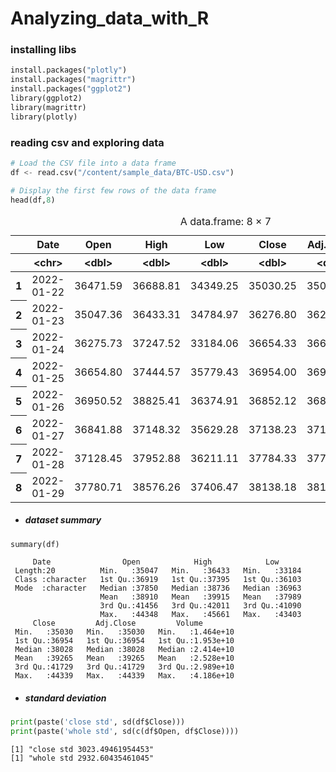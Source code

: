 # Analyzing_data_with_R

### installing libs


```python
install.packages("plotly")
install.packages("magrittr")
install.packages("ggplot2")
library(ggplot2)
library(magrittr)
library(plotly)
```

### reading csv and exploring data


```python
# Load the CSV file into a data frame
df <- read.csv("/content/sample_data/BTC-USD.csv")

# Display the first few rows of the data frame
head(df,8)
```


<table class="dataframe">
<caption>A data.frame: 8 × 7</caption>
<thead>
	<tr><th></th><th scope=col>Date</th><th scope=col>Open</th><th scope=col>High</th><th scope=col>Low</th><th scope=col>Close</th><th scope=col>Adj.Close</th><th scope=col>Volume</th></tr>
	<tr><th></th><th scope=col>&lt;chr&gt;</th><th scope=col>&lt;dbl&gt;</th><th scope=col>&lt;dbl&gt;</th><th scope=col>&lt;dbl&gt;</th><th scope=col>&lt;dbl&gt;</th><th scope=col>&lt;dbl&gt;</th><th scope=col>&lt;dbl&gt;</th></tr>
</thead>
<tbody>
	<tr><th scope=row>1</th><td>2022-01-22</td><td>36471.59</td><td>36688.81</td><td>34349.25</td><td>35030.25</td><td>35030.25</td><td>39714385405</td></tr>
	<tr><th scope=row>2</th><td>2022-01-23</td><td>35047.36</td><td>36433.31</td><td>34784.97</td><td>36276.80</td><td>36276.80</td><td>26017975951</td></tr>
	<tr><th scope=row>3</th><td>2022-01-24</td><td>36275.73</td><td>37247.52</td><td>33184.06</td><td>36654.33</td><td>36654.33</td><td>41856658597</td></tr>
	<tr><th scope=row>4</th><td>2022-01-25</td><td>36654.80</td><td>37444.57</td><td>35779.43</td><td>36954.00</td><td>36954.00</td><td>26428189594</td></tr>
	<tr><th scope=row>5</th><td>2022-01-26</td><td>36950.52</td><td>38825.41</td><td>36374.91</td><td>36852.12</td><td>36852.12</td><td>31324598034</td></tr>
	<tr><th scope=row>6</th><td>2022-01-27</td><td>36841.88</td><td>37148.32</td><td>35629.28</td><td>37138.23</td><td>37138.23</td><td>25041426629</td></tr>
	<tr><th scope=row>7</th><td>2022-01-28</td><td>37128.45</td><td>37952.88</td><td>36211.11</td><td>37784.33</td><td>37784.33</td><td>22238830523</td></tr>
	<tr><th scope=row>8</th><td>2022-01-29</td><td>37780.71</td><td>38576.26</td><td>37406.47</td><td>38138.18</td><td>38138.18</td><td>17194183075</td></tr>
</tbody>
</table>



- ##### dataset summary


```python
summary(df)
```


         Date                Open            High            Low       
     Length:20          Min.   :35047   Min.   :36433   Min.   :33184  
     Class :character   1st Qu.:36919   1st Qu.:37395   1st Qu.:36103  
     Mode  :character   Median :37850   Median :38736   Median :36963  
                        Mean   :38910   Mean   :39915   Mean   :37989  
                        3rd Qu.:41456   3rd Qu.:42011   3rd Qu.:41090  
                        Max.   :44348   Max.   :45661   Max.   :43403  
         Close         Adj.Close         Volume         
     Min.   :35030   Min.   :35030   Min.   :1.464e+10  
     1st Qu.:36954   1st Qu.:36954   1st Qu.:1.953e+10  
     Median :38028   Median :38028   Median :2.414e+10  
     Mean   :39265   Mean   :39265   Mean   :2.528e+10  
     3rd Qu.:41729   3rd Qu.:41729   3rd Qu.:2.989e+10  
     Max.   :44339   Max.   :44339   Max.   :4.186e+10  


- ##### standard deviation


```python
print(paste('close std', sd(df$Close)))
print(paste('whole std', sd(c(df$Open, df$Close))))
```

    [1] "close std 3023.49461954453"
    [1] "whole std 2932.60435461045"
